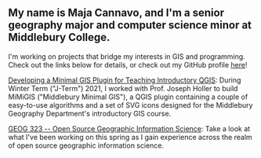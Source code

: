 ## My name is Maja Cannavo, and I'm a senior geography major and computer science minor at Middlebury College.
I'm working on projects that bridge my interests in GIS and programming. Check out the links below for details, or check out my GitHub profile [here](https://github.com/majacannavo)!

[Developing a Minimal GIS Plugin for Teaching Introductory QGIS](https://github.com/majacannavo/jterm21/jterm21main): During Winter Term ("J-Term") 2021, I worked with Prof. Joseph Holler to build MiMiGIS ("Middlebury Minimal GIS"), a QGIS plugin containing a couple of easy-to-use algorithms and a set of SVG icons designed for the Middlebury Geography Department's introductory GIS course.

[GEOG 323 -- Open Source Geographic Information Science](https://github.com/majacannavo/geog323/geog323main): Take a look at what I've been working on this spring as I gain experience across the realm of open source geographic information science.
